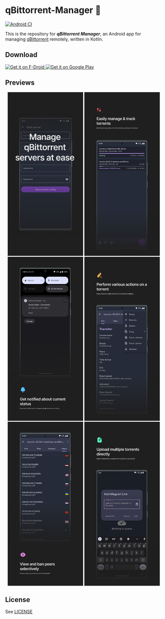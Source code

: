 # qBittorrent-Manager 🚧

[![Android CI](https://github.com/Yash-Garg/qBittorrent-Manager/actions/workflows/pr_ci.yml/badge.svg?branch=develop)](https://github.com/Yash-Garg/qBittorrent-Manager/actions/workflows/pr_ci.yml)

This is the repository for **_qBittorrent Manager_**, an Android app for managing [qBittorrent](http://www.qbittorrent.org/) remotely, written in Kotlin.

## Download

<a href="https://f-droid.org/packages/dev.yashgarg.qbit">
    <img src="https://fdroid.gitlab.io/artwork/badge/get-it-on.png"
      alt="Get it on F-Droid"
      height="80">
</a>

<a href="https://play.google.com/store/apps/details?id=dev.yashgarg.qbit">
  <img src="https://play.google.com/intl/en_us/badges/static/images/badges/en_badge_web_generic.png"
    alt="Get it on Google Play"
    height="80" />
</a>

## Previews

<p align="center">
  <img width="48%" src="art/screen-1.png">
  <img width="48%" src="art/screen-2.png">
  <img width="48%" src="art/screen-3.png">
  <img width="48%" src="art/screen-4.png">
  <img width="48%" src="art/screen-5.png">
  <img width="48%" src="art/screen-6.png">
</p>

## License

See [LICENSE](LICENSE.txt)
